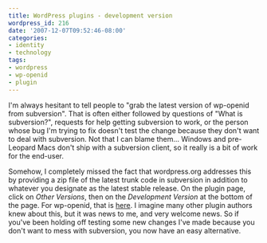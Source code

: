 ```yaml
---
title: WordPress plugins - development version
wordpress_id: 216
date: '2007-12-07T09:52:46-08:00'
categories:
- identity
- technology
tags:
- wordpress
- wp-openid
- plugin
---
```

I'm always hesitant to tell people to "grab the latest version of wp-openid from subversion".  That is often either
followed by questions of "What is subversion?", requests for help getting subversion to work, or the person whose bug
I'm trying to fix doesn't test the change because they don't want to deal with subversion.  Not that I can blame them...
Windows and pre-Leopard Macs don't ship with a subversion client, so it really is a bit of work for the end-user.

Somehow, I completely missed the fact that wordpress.org addresses this by providing a zip file of the latest trunk code
in subversion in addition to whatever you designate as the latest stable release.  On the plugin page, click on *Other
Versions*, then on the *Development Version* at the bottom of the page.  For wp-openid, that is [here][].  I imagine
many other plugin authors knew about this, but it was news to me, and very welcome news.  So if you've been holding off
testing some new changes I've made because you don't want to mess with subversion, you now have an easy alternative.

[here]: http://wordpress.org/extend/plugins/openid/download/
